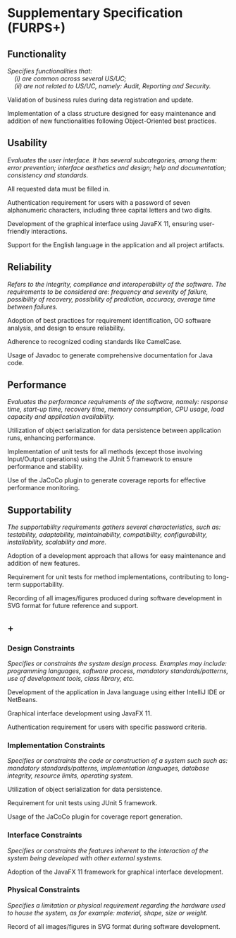 # Supplementary Specification (FURPS+)

## Functionality

_Specifies functionalities that:  
&nbsp; &nbsp; (i) are common across several US/UC;  
&nbsp; &nbsp; (ii) are not related to US/UC, namely: Audit, Reporting and Security._

Validation of business rules during data registration and update.

Implementation of a class structure designed for easy maintenance and addition of new functionalities following Object-Oriented best practices.


## Usability

_Evaluates the user interface. It has several subcategories,
among them: error prevention; interface aesthetics and design; help and
documentation; consistency and standards._

All requested data must be filled in.

Authentication requirement for users with a password of seven alphanumeric characters, including three capital letters and two digits.

Development of the graphical interface using JavaFX 11, ensuring user-friendly interactions.

Support for the English language in the application and all project artifacts.

## Reliability

_Refers to the integrity, compliance and interoperability of the software. The requirements to be considered are: frequency and severity of failure, possibility of recovery, possibility of prediction, accuracy, average time between failures._

Adoption of best practices for requirement identification, OO software analysis, and design to ensure reliability.

Adherence to recognized coding standards like CamelCase.

Usage of Javadoc to generate comprehensive documentation for Java code.

## Performance

_Evaluates the performance requirements of the software, namely: response time, start-up time, recovery time, memory consumption, CPU usage, load capacity and application availability._

Utilization of object serialization for data persistence between application runs, enhancing performance.

Implementation of unit tests for all methods (except those involving Input/Output operations) using the JUnit 5 framework to ensure performance and stability.

Use of the JaCoCo plugin to generate coverage reports for effective performance monitoring.

## Supportability

_The supportability requirements gathers several characteristics, such as:
testability, adaptability, maintainability, compatibility,
configurability, installability, scalability and more._

Adoption of a development approach that allows for easy maintenance and addition of new features.

Requirement for unit tests for method implementations, contributing to long-term supportability.

Recording of all images/figures produced during software development in SVG format for future reference and support.


## +

### Design Constraints

_Specifies or constraints the system design process. Examples may include: programming languages, software process, mandatory standards/patterns, use of development tools, class library, etc._

Development of the application in Java language using either IntelliJ IDE or NetBeans.

Graphical interface development using JavaFX 11.

Authentication requirement for users with specific password criteria.

### Implementation Constraints

_Specifies or constraints the code or construction of a system such
such as: mandatory standards/patterns, implementation languages,
database integrity, resource limits, operating system._

Utilization of object serialization for data persistence.

Requirement for unit tests using JUnit 5 framework.

Usage of the JaCoCo plugin for coverage report generation.

### Interface Constraints

_Specifies or constraints the features inherent to the interaction of the
system being developed with other external systems._

Adoption of the JavaFX 11 framework for graphical interface development.

### Physical Constraints

_Specifies a limitation or physical requirement regarding the hardware used to house the system, as for example: material, shape, size or weight._

Record of all images/figures in SVG format during software development.